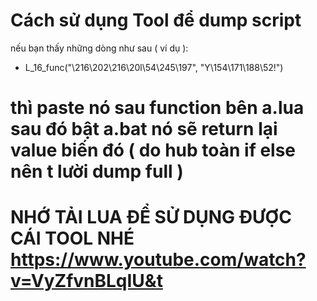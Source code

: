 # Cách sử dụng Tool để dump script
nếu bạn thấy những dòng như sau ( ví dụ ):
- L_16_func("\216\202\216\20l\54\245\197", "Y\154\171\188\52!")
# thì paste nó sau function bên a.lua sau đó bật a.bat nó sẽ return lại value biến đó ( do hub toàn if else nên t lười dump full )
 # NHỚ TẢI LUA ĐỂ SỬ DỤNG ĐƯỢC CÁI TOOL NHÉ https://www.youtube.com/watch?v=VyZfvnBLqIU&t

